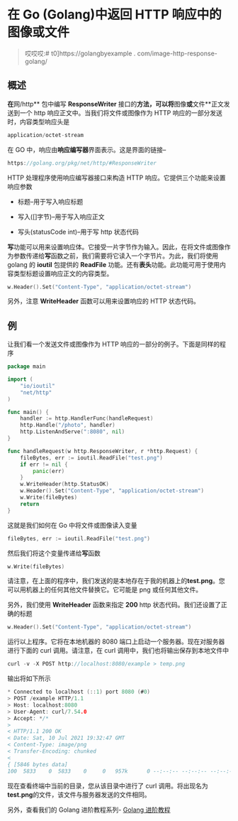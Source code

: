# 在 Go (Golang)中返回 HTTP 响应中的图像或文件

> 哎哎哎:# t0]https://golangbyexample . com/image-http-response-golang/

## **概述**

**在**网/http** 包中编写 **ResponseWriter** 接口的**方法，可以将**图像**或**文件**正文发送到一个 http 响应正文中。当我们将文件或图像作为 HTTP 响应的一部分发送时，内容类型响应头是

```go
application/octet-stream
```

在 GO 中，响应由**响应编写器**界面表示。这是界面的链接–

```go
https://golang.org/pkg/net/http/#ResponseWriter
```

HTTP 处理程序使用响应编写器接口来构造 HTTP 响应。它提供三个功能来设置响应参数

*   标题–用于写入响应标题

*   写入([]字节)–用于写入响应正文

*   写头(statusCode int)–用于写 http 状态代码

**写**功能可以用来设置响应体。它接受一片字节作为输入。因此，在将文件或图像作为参数传递给**写**函数之前，我们需要将它读入一个字节片。为此，我们将使用 golang 的 **ioutil** 包提供的 **ReadFile** 功能。还有**表头**功能。此功能可用于使用内容类型标题设置响应正文的内容类型。

```go
w.Header().Set("Content-Type", "application/octet-stream")
```

另外，注意 **WriteHeader** 函数可以用来设置响应的 HTTP 状态代码。

## **例**

让我们看一个发送文件或图像作为 HTTP 响应的一部分的例子。下面是同样的程序

```go
package main

import (
	"io/ioutil"
	"net/http"
)

func main() {
	handler := http.HandlerFunc(handleRequest)
	http.Handle("/photo", handler)
	http.ListenAndServe(":8080", nil)
}

func handleRequest(w http.ResponseWriter, r *http.Request) {
	fileBytes, err := ioutil.ReadFile("test.png")
	if err != nil {
		panic(err)
	}
	w.WriteHeader(http.StatusOK)
	w.Header().Set("Content-Type", "application/octet-stream")
	w.Write(fileBytes)
	return
}
```

这就是我们如何在 Go 中将文件或图像读入变量

```go
fileBytes, err := ioutil.ReadFile("test.png")
```

然后我们将这个变量传递给**写**函数

```go
w.Write(fileBytes)
```

请注意，在上面的程序中，我们发送的是本地存在于我的机器上的**test.png**。您可以用机器上的任何其他文件替换它。它可能是 png 或任何其他文件。

另外，我们使用 **WriteHeader** 函数来指定 **200** http 状态代码。我们还设置了正确的标题

```go
w.Header().Set("Content-Type", "application/octet-stream")
```

运行以上程序。它将在本地机器的 8080 端口上启动一个服务器。现在对服务器进行下面的 curl 调用。请注意，在 curl 调用中，我们也将输出保存到本地文件中

```go
curl -v -X POST http://localhost:8080/example > temp.png
```

输出将如下所示

```go
* Connected to localhost (::1) port 8080 (#0)
> POST /example HTTP/1.1
> Host: localhost:8080
> User-Agent: curl/7.54.0
> Accept: */*
> 
< HTTP/1.1 200 OK
< Date: Sat, 10 Jul 2021 19:32:47 GMT
< Content-Type: image/png
< Transfer-Encoding: chunked
< 
{ [5846 bytes data]
100  5833    0  5833    0     0   957k      0 --:--:-- --:--:-- --:--:-- 1139k
```

现在查看终端中当前的目录，您从该目录中进行了 curl 调用。将出现名为**test.png**的文件，该文件与服务器发送的文件相同。

另外，查看我们的 Golang 进阶教程系列- [Golang 进阶教程](https://golangbyexample.com/golang-comprehensive-tutorial/)